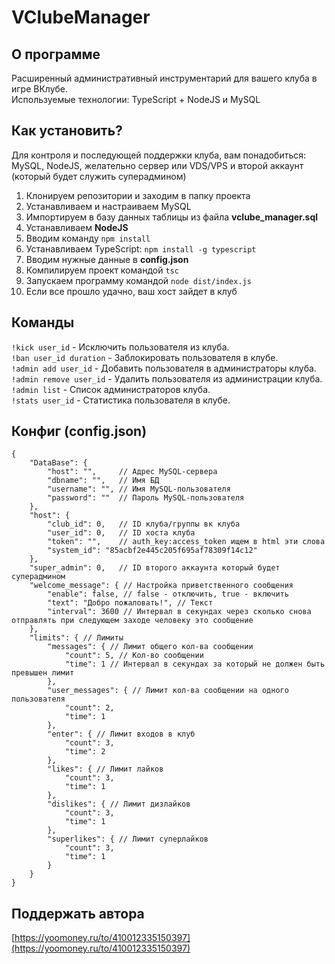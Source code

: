 # VClubeManager

## О программе

Расширенный административный инструментарий для вашего клуба в игре ВКлубе.  
Используемые технологии: TypeScript + NodeJS и MySQL

## Как установить?

Для контроля и последующей поддержки клуба, вам понадобиться:  
MySQL, NodeJS, желательно сервер или VDS/VPS и второй аккаунт (который будет служить суперадмином)

1. Клонируем репозитории и заходим в папку проекта
2. Устанавливаем и настраиваем MySQL
3. Импортируем в базу данных таблицы из файла **vclube_manager.sql**
4. Устанавливаем **NodeJS**
5. Вводим команду `npm install`
6. Устанавливаем TypeScript: `npm install -g typescript`
7. Вводим нужные данные в **config.json**
8. Компилируем проект командой `tsc`
9. Запускаем программу командой `node dist/index.js`
10. Если все прошло удачно, ваш хост зайдет в клуб

## Команды

```!kick user_id``` - Исключить пользователя из клуба.  
```!ban user_id duration``` - Заблокировать пользователя в клубе.  
```!admin add user_id``` - Добавить пользователя в администраторы клуба.  
```!admin remove user_id``` - Удалить пользователя из администрации клуба.  
```!admin list``` - Список администраторов клуба.  
```!stats user_id``` - Статистика пользователя в клубе.  

## Конфиг (config.json)

```JSON5
{
    "DataBase": {
        "host": "",     // Адрес MySQL-сервера
        "dbname": "",   // Имя БД
        "username": "", // Имя MySQL-пользователя
        "password": ""  // Пароль MySQL-пользователя
    },
    "host": {
        "club_id": 0,   // ID клуба/группы вк клуба
        "user_id": 0,   // ID хоста клуба
        "token": "",    // auth_key:access_token ищем в html эти слова
        "system_id": "85acbf2e445c205f695af78309f14c12"
    },
    "super_admin": 0,   // ID второго аккаунта который будет суперадмином
    "welcome_message": { // Настройка приветственного сообщения
        "enable": false, // false - отключить, true - включить
        "text": "Добро пожаловать!", // Текст
        "interval": 3600 // Интервал в секундах через сколько снова отправлять при следующем заходе человеку это сообщение
    },
    "limits": { // Лимиты
        "messages": { // Лимит общего кол-ва сообщении
            "count": 5, // Кол-во сообщении 
            "time": 1 // Интервал в секундах за который не должен быть превышен лимит
        },
        "user_messages": { // Лимит кол-ва сообщении на одного пользователя
            "count": 2,
            "time": 1
        },
        "enter": { // Лимит входов в клуб
            "count": 3,
            "time": 2
        },
        "likes": { // Лимит лайков
            "count": 3,
            "time": 1
        },
        "dislikes": { // Лимит дизлайков
            "count": 3,
            "time": 1
        },
        "superlikes": { // Лимит суперлайков
            "count": 3,
            "time": 1
        }
    }
}
```

## Поддержать автора

[https://yoomoney.ru/to/410012335150397](https://yoomoney.ru/to/410012335150397)
